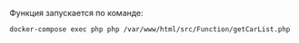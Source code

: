 Функция запускается по команде:
```
docker-compose exec php php /var/www/html/src/Function/getCarList.php
```